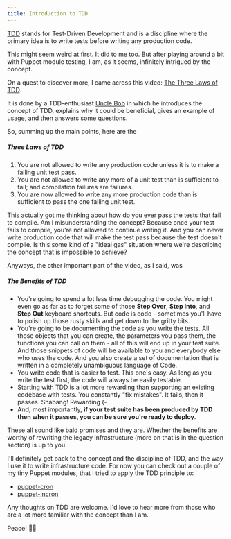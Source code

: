 ```yaml
---
title: Introduction to TDD
---
```


[TDD](https://en.wikipedia.org/wiki/Test-driven_development) stands for Test-Driven Development and is a discipline
where the primary idea is to write tests before writing any production code.

This might seem weird at first. It did to me too. But after playing around a bit with Puppet module testing, I am, as
it seems, infinitely intrigued by the concept.

On a quest to discover more, I came across this video: [The Three Laws of TDD](https://youtu.be/AoIfc5NwRks).

It is done by a TDD-enthusiast [Uncle Bob](https://en.wikipedia.org/wiki/Robert_Cecil_Martin) in which he introduces
the concept of TDD, explains why it could be beneficial, gives an example of usage, and then answers some questions.

So, summing up the main points, here are the

##### Three Laws of TDD
1. You are not allowed to write any production code unless it is to make a failing unit test pass.
1. You are not allowed to write any more of a unit test than is sufficient to fail; and compilation failures are
failures.
1. You are now allowed to write any more production code than is sufficient to pass the one failing unit test.

This actually got me thinking about how do you ever pass the tests that fail to compile. Am I misunderstanding the
concept? Because once your test fails to compile, you're not allowed to continue writing it. And you can never write
production code that will make the test pass because the test doesn't compile. Is this some kind of a "ideal gas"
situation where we're describing the concept that is impossible to achieve?

Anyways, the other important part of the video, as I said, was

##### The Benefits of TDD
* You're going to spend a lot less time debugging the code. You might even go as far as to forget some of those **Step
Over**, **Step Into**, and **Step Out** keyboard shortcuts. But code is code - sometimes you'll have to polish up
those rusty skills and get down to the gritty bits.
* You're going to be documenting the code as you write the tests. All those objects that you can create, the parameters
you pass them, the functions you can call on them - all of this will end up in your test suite. And those snippets of
code will be available to you and everybody else who uses the code. And you also create a set of documentation that
is written in a completely unambiguous language of Code.
* You write code that is easier to test. This one's easy. As long as you write the test first, the code will always be
easily testable.
* Starting with TDD is a lot more rewarding than supporting an existing codebase with tests. You constantly "fix
mistakes". It fails, then it passes. Shabang! Rewarding (-
* And, most importantly, **if your test suite has been produced by TDD then when it passes, you can be sure you're
ready to deploy**.

These all sound like bald promises and they are. Whether the benefits are worthy of rewriting the legacy infrastructure
(more on that is in the question section) is up to you.

I'll definitely get back to the concept and the discipline of TDD, and the way I  use it to write infrastructure code.
For now you can check out a couple of my tiny Puppet modules, that I tried to apply the TDD principle to:
* [puppet-cron](https://github.com/pegasd/puppet-cron)
* [puppet-incron](https://github.com/pegasd/puppet-incron)

Any thoughts on TDD are welcome. I'd love to hear more from those who are a lot more familiar with the concept than I
am.

Peace! ✌🏼

